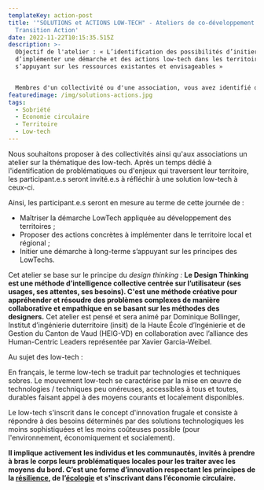 ```yaml
---
templateKey: action-post
title: '"SOLUTIONS et ACTIONS LOW-TECH" - Ateliers de co-développement -
  Transition Action'
date: 2022-11-22T10:15:35.515Z
description: >-
  Objectif de l'atelier : « L’identification des possibilités d’initier et
  d’implémenter une démarche et des actions low-tech dans les territoires en
  s’appuyant sur les ressources existantes et envisageables »


  Membres d'un collectivité ou d'une association, vous avez identifié des problématiques de transition sur votre territoire ? Venez échanger et construire une solution low-tech à celle-ci en participant à un atelier de codéveloppement à Quetigny le 10 février 2023.
featuredimage: /img/solutions-actions.jpg
tags:
  - Sobriété
  - Economie circulaire
  - Territoire
  - Low-tech
---
```

<!--StartFragment-->

Nous souhaitons proposer à des collectivités ainsi qu'aux associations un atelier sur la thématique des low-tech. Après un temps dédié à l'identification de problématiques ou d'enjeux qui traversent leur territoire, les participant.e.s seront invité.e.s à réfléchir à une solution low-tech à ceux-ci.



Ainsi, les participant.e.s seront en mesure au terme de cette journée de :

* Maîtriser la démarche LowTech appliquée au développement des territoires ;
* Proposer des actions concrètes à implémenter dans le territoire local et régional ;
* Initier une démarche à long-terme s’appuyant sur les principes des LowTechs.

Cet atelier se base sur le principe du *design thinking :* **Le Design Thinking est une méthode d’intelligence collective centrée sur l’utilisateur (ses usages, ses attentes, ses besoins). C'est une méthode créative pour appréhender et résoudre des problèmes complexes de manière collaborative et empathique en se basant sur les méthodes des designers.** Cet atelier est pensé et sera animé par Dominique Bollinger, Institut d’ingénierie duterritoire (insit) de la Haute École d’Ingénierie et de Gestion du Canton de Vaud (HEIG-VD) en collaboration avec l’alliance des Human-Centric Leaders représentée par Xavier Garcia-Weibel.



Au sujet des low-tech :

En français, le terme low-tech se traduit par technologies et techniques sobres. Le mouvement low-tech se caractérise par la mise en œuvre de technologies / techniques peu onéreuses, accessibles à tous et toutes, durables faisant appel à des moyens courants et localement disponibles.

Le low-tech s'inscrit dans le concept d'innovation frugale et consiste à répondre à des besoins déterminés par des solutions technologiques les moins sophistiquées et les moins coûteuses possible (pour l'environnement, économiquement et socialement).

**Il implique activement les individus et les communautés, invités à prendre à bras le corps leurs problématiques locales pour les traiter avec les moyens du bord. C’est une forme d’innovation respectant les principes de la [résilience](https://youmatter.world/fr/definition/resilience-definition/), de l’[écologie](https://youmatter.world/fr/definition/ecologie-definition-quest-lecologie/) et s'inscrivant dans l’économie circulaire.**



<!--EndFragment-->